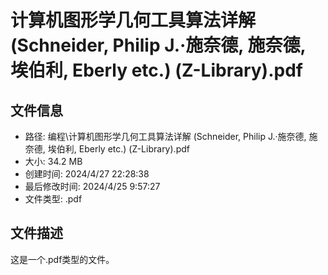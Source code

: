 ﻿# 计算机图形学几何工具算法详解 (Schneider, Philip J.·施奈德, 施奈德, 埃伯利, Eberly etc.) (Z-Library).pdf

## 文件信息
- 路径: 编程\计算机图形学几何工具算法详解 (Schneider, Philip J.·施奈德, 施奈德, 埃伯利, Eberly etc.) (Z-Library).pdf
- 大小: 34.2 MB
- 创建时间: 2024/4/27 22:28:38
- 最后修改时间: 2024/4/25 9:57:27
- 文件类型: .pdf

## 文件描述
这是一个.pdf类型的文件。

